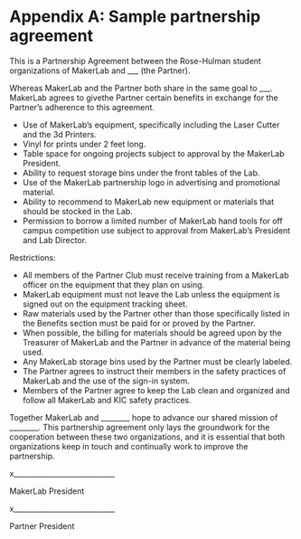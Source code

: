 # Appendix A: Sample partnership agreement
This is a Partnership Agreement between the Rose-Hulman student organizations of MakerLab and ___ (the Partner).

Whereas MakerLab and the Partner both share in the same goal to ___. MakerLab agrees to givethe Partner certain benefits in exchange for the Partner’s adherence to this agreement.

- Use of MakerLab’s equipment, specifically including the Laser Cutter and the 3d Printers.
- Vinyl for prints under 2 feet long.
- Table space for ongoing projects subject to approval by the MakerLab President.
- Ability to request storage bins under the front tables of the Lab.
- Use of the MakerLab partnership logo in advertising and promotional material.
- Ability to recommend to MakerLab new equipment or materials that should be stocked in the Lab.
- Permission to borrow a limited number of MakerLab hand tools for off campus competition use subject to approval from MakerLab’s President and Lab Director.

Restrictions:

- All members of the Partner Club must receive training from a MakerLab officer on the equipment that they plan on using.
- MakerLab equipment must not leave the Lab unless the equipment is signed out on the equipment tracking sheet.
- Raw materials used by the Partner other than those specifically listed in the Benefits section must be paid for or proved by the Partner.
- When possible, the billing for materials should be agreed upon by the Treasurer of MakerLab and the Partner in advance of the material being used.
- Any MakerLab storage bins used by the Partner must be clearly labeled.
- The Partner agrees to instruct their members in the safety practices of MakerLab and the use of the sign-in system.
- Members of the Partner agree to keep the Lab clean and organized and follow all MakerLab and KIC safety practices. 

Together MakerLab and \________ hope to advance our shared mission of ________. This partnership agreement only lays the groundwork for the cooperation between these two organizations, and it is essential that both organizations keep in touch and continually work to improve the partnership.

x____________________________

MakerLab President



x____________________________

Partner President
